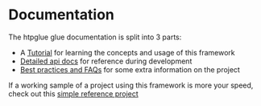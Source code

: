 # Documentation

The htpglue glue documentation is split into 3 parts:

* A [Tutorial](TUTORIAL.md) for learning the concepts and usage of this framework
* [Detailed api docs](API_DOCUMENTATION.md) for reference during development
* [Best practices and FAQs](BEST_PRACTICES_AND_FAQS.md) for some extra information on the project

If a working sample of a project using this framework is more your speed, check out this [simple reference project](example_proj/README.md)

